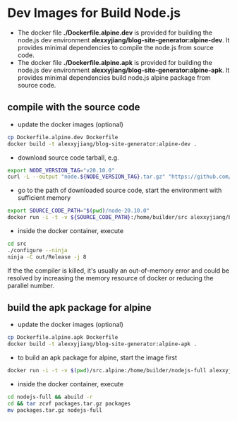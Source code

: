 # Dev Images for Build Node.js
* The docker file **./Dockerfile.alpine.dev** is provided for building the node.js dev environment **alexxyjiang/blog-site-generator:alpine-dev**. It provides minimal dependencies to compile the node.js from source code.
* The docker file **./Dockerfile.alpine.apk** is provided for building the node.js dev environment **alexxyjiang/blog-site-generator:alpine-apk**. It provides minimal dependencies build node.js alpine package from source code.

## compile with the source code
* update the docker images (optional)
```sh
cp Dockerfile.alpine.dev Dockerfile
docker build -t alexxyjiang/blog-site-generator:alpine-dev .
```

* download source code tarball, e.g.
```sh
export NODE_VERSION_TAG="v20.10.0"
curl -L --output "node.${NODE_VERSION_TAG}.tar.gz" "https://github.com/nodejs/node/archive/refs/tags/${NODE_VERSION_TAG}.tar.gz" && tar zxvf "node.${NODE_VERSION_TAG}.tar.gz"
```

* go to the path of downloaded source code, start the environment with sufficient memory
```sh
export SOURCE_CODE_PATH="$(pwd)/node-20.10.0"
docker run -i -t -v ${SOURCE_CODE_PATH}:/home/builder/src alexxyjiang/blog-site-generator:alpine-dev
```

* inside the docker container, execute
```sh
cd src
./configure --ninja
ninja -C out/Release -j 8
```
If the the compiler is killed, it's usually an out-of-memory error and could be resolved by increasing the memory resource of docker or reducing the parallel number.

## build the apk package for alpine
* update the docker images (optional)
```sh
cp Dockerfile.alpine.apk Dockerfile
docker build -t alexxyjiang/blog-site-generator:alpine-apk .
```

* to build an apk package for alpine, start the image first
```sh
docker run -i -t -v $(pwd)/src.alpine:/home/builder/nodejs-full alexxyjiang/blog-site-generator:alpine-apk
```

* inside the docker container, execute
```sh
cd nodejs-full && abuild -r
cd && tar zcvf packages.tar.gz packages
mv packages.tar.gz nodejs-full
```
